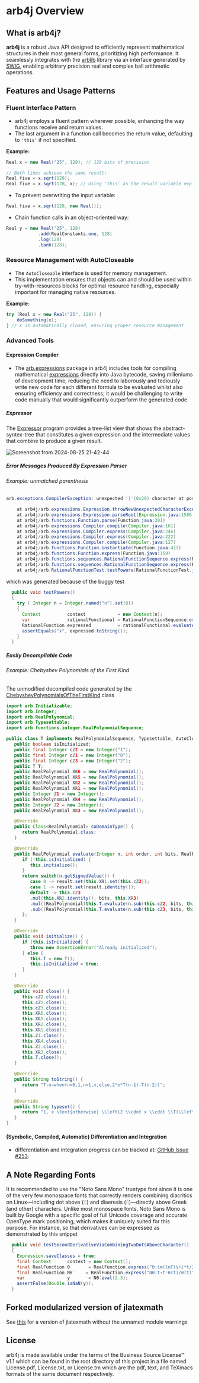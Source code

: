 # arb4j Overview

## What is arb4j?

**arb4j** is a robust Java API designed to efficiently represent mathematical structures in their most general 
forms, prioritizing high performance. It seamlessly integrates with the [arblib](http://arblib.org) library 
via an interface generated by [SWIG](https://swig.org), enabling arbitrary precision real and complex ball 
arithmetic operations.

## Features and Usage Patterns

### Fluent Interface Pattern
- arb4j employs a fluent pattern wherever possible, enhancing the way functions receive and return values.
- The last argument in a function call becomes the return value, defaulting to `'this'` if not specified.

**Example:**
```java
Real x = new Real("25", 128); // 128 bits of precision

// Both lines achieve the same result:
Real five = x.sqrt(128);
Real five = x.sqrt(128, x); // Using 'this' as the result variable explicitly
```
- To prevent overwriting the input variable:
```java
Real five = x.sqrt(128, new Real());
```
- Chain function calls in an object-oriented way:
```java
Real y = new Real("25", 128)
            .add(RealConstants.one, 128)
            .log(128)
            .tanh(128);
```

### Resource Management with AutoCloseable
- The `AutoCloseable` interface is used for memory management.
- This implementation ensures that objects can and should be used within try-with-resources blocks for optimal resource handling, especially important for managing native resources.

**Example:**
```java
try (Real x = new Real("25", 128)) {
    doSomething(x);
} // x is automatically closed, ensuring proper resource management
```

### Advanced Tools

#### Expression Compiler
- The [arb.expressions](https://github.com/crowlogic/arb4j/tree/master/src/main/java/arb/expressions) package in arb4j includes tools for compiling mathematical [expressions](https://github.com/crowlogic/arb4j/blob/master/src/main/java/arb/expressions/Expression.java) directly into Java bytecode, saving milleniums of development time, reducing the need to laborously and tediously write new code for each different formula to be evaluated whilst also ensuring efficiency and correctness; it would be challenging to write code manually that would significantly outperform the generated code
##### Expressor
The [Expressor](https://github.com/crowlogic/arb4j/tree/master/src/main/java/arb/expressions/viz/Expressor.java) program provides a tree-list view that shows the abstract-syntex-tree that constitutes
a given expression and the intermediate values that combine to produce a given result.

![Screenshot from 2024-08-25 21-42-44](https://github.com/user-attachments/assets/cd1d71de-bcef-4be6-b25a-3c41293de158)



##### Error Messages Produced By Expression Parser 
###### Example: unmatched parenthesis
```java
arb.exceptions.CompilerException: unexpected ')'(0x29) character at position=11 in expression '(1/2)-(z/2))^n' of length 14, remaining=)^n

	at arb4j/arb.expressions.Expression.throwNewUnexpectedCharacterException(Expression.java:1933)
	at arb4j/arb.expressions.Expression.parseRoot(Expression.java:1586)
	at arb4j/arb.functions.Function.parse(Function.java:381)
	at arb4j/arb.expressions.Compiler.compile(Compiler.java:161)
	at arb4j/arb.expressions.Compiler.express(Compiler.java:246)
	at arb4j/arb.expressions.Compiler.express(Compiler.java:222)
	at arb4j/arb.expressions.Compiler.compile(Compiler.java:127)
	at arb4j/arb.functions.Function.instantiate(Function.java:413)
	at arb4j/arb.functions.Function.express(Function.java:159)
	at arb4j/arb.functions.sequences.RationalFunctionSequence.express(RationalFunctionSequence.java:35)
	at arb4j/arb.functions.sequences.RationalFunctionSequence.express(RationalFunctionSequence.java:25)
	at arb4j/arb.RationalFunctionTest.testPowers(RationalFunctionTest.java:49)
```
which was generated because of the buggy test

```java
  public void testPowers()
  {
    try ( Integer n = Integer.named("n").set(0))
    {
      Context          context            = new Context(n);
      var              rationalFunctional = RationalFunctionSequence.express("(1/2)-(z/2))^n", context);
      RationalFunction expressed          = rationalFunctional.evaluate(n, 128, new RationalFunction());
      assertEquals("x", expressed.toString());
    }
  }
```

##### Easily Decompilable Code
###### Example: Chebyshev Polynomials of the First Kind
The unmodified decompiled code generated by the [ChebyshevPolynomialsOfTheFirstKind](https://github.com/crowlogic/arb4j/blob/master/src/main/java/arb/functions/polynomials/orthogonal/real/ChebyshevPolynomialsOfTheFirstKind.java) class

```java
import arb.Initializable;
import arb.Integer;
import arb.RealPolynomial;
import arb.Typesettable;
import arb.functions.integer.RealPolynomialSequence;

public class T implements RealPolynomialSequence, Typesettable, AutoCloseable, Initializable {
   public boolean isInitialized;
   public final Integer cℤ2 = new Integer("1");
   public final Integer cℤ1 = new Integer("0");
   public final Integer cℤ3 = new Integer("2");
   public T T;
   public RealPolynomial Xℝ6 = new RealPolynomial();
   public RealPolynomial Xℝ5 = new RealPolynomial();
   public RealPolynomial Xℝ2 = new RealPolynomial();
   public RealPolynomial Xℝ1 = new RealPolynomial();
   public Integer ℤ1 = new Integer();
   public RealPolynomial Xℝ4 = new RealPolynomial();
   public Integer ℤ2 = new Integer();
   public RealPolynomial Xℝ3 = new RealPolynomial();

   @Override
   public Class<RealPolynomial> coDomainType() {
      return RealPolynomial.class;
   }

   @Override
   public RealPolynomial evaluate(Integer n, int order, int bits, RealPolynomial result) {
      if (!this.isInitialized) {
         this.initialize();
      }
      return switch(n.getSignedValue()) {
         case 0 -> result.set(this.Xℝ1.set(this.cℤ2));
         case 1 -> result.set(result.identity());
         default -> this.cℤ3
         .mul(this.Xℝ2.identity(), bits, this.Xℝ3)
         .mul((RealPolynomial)this.T.evaluate(n.sub(this.cℤ2, bits, this.ℤ1), order, bits, this.Xℝ4), bits, this.Xℝ5)
         .sub((RealPolynomial)this.T.evaluate(n.sub(this.cℤ3, bits, this.ℤ2), order, bits, this.Xℝ6), bits, result);
      };
   }

   @Override
   public void initialize() {
      if (this.isInitialized) {
         throw new AssertionError("Already initialized");
      } else {
         this.T = new T();
         this.isInitialized = true;
      }
   }

   @Override
   public void close() {
      this.cℤ2.close();
      this.cℤ1.close();
      this.cℤ3.close();
      this.Xℝ6.close();
      this.Xℝ5.close();
      this.Xℝ2.close();
      this.Xℝ1.close();
      this.ℤ1.close();
      this.Xℝ4.close();
      this.ℤ2.close();
      this.Xℝ3.close();
      this.T.close();
   }

   @Override
   public String toString() {
      return "T:n➔when(n=0,1,n=1,x,else,2*x*T(n-1)-T(n-2))";
   }

   @Override
   public String typeset() {
      return "1, x \text{otherwise} \\left(2 \\cdot x \\cdot \\T(\\left(n-1\\right))-\\T(\\left(n-2\\right))\\right)";
   }
}
```

####  (Symbolic, Compiled, Automatic) Differentiation and Integration
- differentiation and integration  progress can be tracked at: [GitHub Issue #253](https://github.com/crowlogic/arb4j/issues/253).

## A Note Regarding Fonts
It is recommended to use the "Noto Sans Mono" truetype font since it is one
of the very few monospace fonts that correctly renders combining 
diacritics on Linux—including dot above (◌̇) and diaeresis (◌̈)—directly above Greek 
(and other) characters. Unlike most monospace fonts, Noto Sans Mono is 
built by Google with a specific goal of full Unicode coverage and accurate 
OpenType mark positioning, which makes it uniquely suited for this purpose. For instance, so that
derivatives can be expressed as demonstrated by this snippet

```java
  public void testSecondDerivativeViaCombiningTwoDotsAboveCharacter()
  {
    Expression.saveClasses = true;
    final Context      context = new Context();
    final RealFunction θ       = RealFunction.express("θ:im(lnΓ(¼+ⅈ*t/2))-(log(π)/2)*t", context);
    final RealFunction Nθ̇     = RealFunction.express("Nθ̇:t➔t-θ̇(t)/θ̈(t)", context);
    var                y       = Nθ̇.eval(2.3);
    assertFalse(Double.isNaN(y));
  }
```

## Forked modularized version of jlatexmath 
See [this](https://github.com/crowlogic/jlatexmath) for a version of jlatexmath without the unnamed module warnings

## License

arb4j is made available under the terms of the Business Source License™ v1.1
which can be found in the root directory of this project in a file
named License.pdf, License.txt, or License.tm which are the pdf, text, and
TeXmacs formats of the same document respectively.


